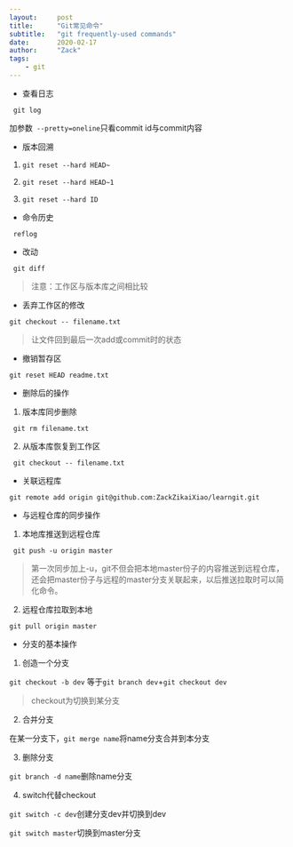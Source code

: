 ```yaml
---
layout:     post
title:      "Git常见命令"
subtitle:   "git frequently-used commands"
date:       2020-02-17
author:     "Zack"
tags:
    - git
---
```

- 查看日志

` git log`

加参数` --pretty=oneline`只看commit id与commit内容

- 版本回溯

1. `git reset --hard HEAD~`

2. `git reset --hard HEAD~1`
3. `git reset --hard ID`

- 命令历史

` reflog`

- 改动

` git diff`

> 注意：工作区与版本库之间相比较

- 丢弃工作区的修改

`git checkout -- filename.txt`

> 让文件回到最后一次add或commit时的状态

- 撤销暂存区

`git reset HEAD readme.txt`

- 删除后的操作

1. 版本库同步删除

` git rm filename.txt`

2. 从版本库恢复到工作区

` git checkout -- filename.txt` 

- 关联远程库

`git remote add origin git@github.com:ZackZikaiXiao/learngit.git`

- 与远程仓库的同步操作

1. 本地库推送到远程仓库

` git push -u origin master`

> 第一次同步加上-u，git不但会把本地master份子的内容推送到远程仓库，还会把master份子与远程的master分支关联起来，以后推送拉取时可以简化命令。

2. 远程仓库拉取到本地

`git pull origin master`

- 分支的基本操作

1. 创造一个分支

`git checkout -b dev` 等于`git branch dev`+`git checkout dev`

> checkout为切换到某分支

2. 合并分支

在某一分支下，`git merge name`将name分支合并到本分支

3. 删除分支

`git branch -d name`删除name分支

4. switch代替checkout

`git switch -c dev`创建分支dev并切换到dev

`git switch master`切换到master分支
